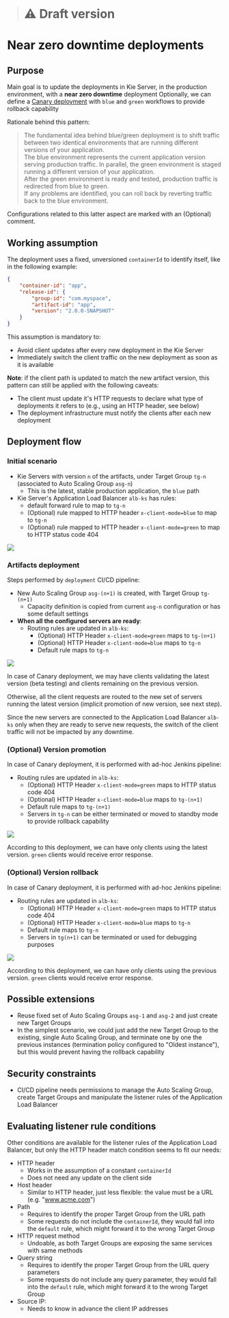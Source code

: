 > # ⚠️ **Draft version**

# Near zero downtime deployments
## Purpose
Main goal is to update the deployments in Kie Server, in the production environment, with a **near zero downtime** deployment
Optionally, we can define a [Canary deployment](https://wa.aws.amazon.com/wellarchitected/2020-07-02T19-33-23/wat.concept.canary-deployment.en.html)
with `blue` and `green` workflows to provide rollback capability

Rationale behind this pattern:
>The fundamental idea behind blue/green deployment is to shift traffic
between two identical environments that are running different versions of your
application. <br/>
>The blue environment represents the current application version serving
production traffic. In parallel, the green environment is staged running a different version
of your application. <br/>
>After the green environment is ready and tested, production traffic is
redirected from blue to green. <br/>
> If any problems are identified, you can roll back by
reverting traffic back to the blue environment.

Configurations related to this latter aspect are marked with an (Optional) comment.

## Working assumption
The deployment uses a fixed, unversioned `containerId` to identify itself, like in the following example:
```json
{
    "container-id": "app",
    "release-id": {
        "group-id": "com.myspace",
        "artifact-id": "app",
        "version": "2.0.0-SNAPSHOT"
    }
}
```

This assumption is mandatory to:
* Avoid client updates after every new deployment in the Kie Server
* Immediately switch the client traffic on the new deployment as soon as it is available 

**Note**: if the client path is updated to match the new artifact version, this pattern can still be applied with the following 
caveats:
* The client must update it's HTTP requests to declare what type of deployments it refers to (e.g., using an HTTP header, see below)
* The deployment infrastructure must notify the clients after each new deployment

## Deployment flow
### Initial scenario
* Kie Servers with version `n` of the artifacts, under Target Group `tg-n` (associated to Auto Scaling Group `asg-n`)
  * This is the latest, stable production application, the `blue` path
* Kie Server's Application Load Balancer `alb-ks` has rules:
  * default forward rule to map to `tg-n`
  * (Optional) rule mapped to HTTP header `x-client-mode=blue` to map to `tg-n`
  * (Optional) rule mapped to HTTP header `x-client-mode=green` to map to HTTP status code 404

![](./images/Canary-0.png)

### Artifacts deployment
Steps performed by `deployment` CI/CD pipeline:
* New Auto Scaling Group `asg-(n+1)` is created, with Target Group `tg-(n+1)`
  * Capacity definition is copied from current `asg-n` configuration or has some default settings
* **When all the configured servers are ready**:
  * Routing rules are updated in `alb-ks`:
    * (Optional) HTTP Header `x-client-mode=green` maps to `tg-(n+1)`
    * (Optional) HTTP Header `x-client-mode=blue` maps to `tg-n`
    * Default rule maps to `tg-n`

![](./images/Canary-1.png)

In case of Canary deployment, we may have clients validating the latest version (beta testing) and clients remaining on the
previous version.

Otherwise, all the client requests are routed to the new set of servers running the latest version (implicit promotion of 
new version, see next step).

Since the new servers are connected to the Application Load Balancer `alb-ks` only when they are ready to serve new requests,
the switch of the client traffic will not be impacted by any downtime.

### (Optional) Version promotion
In case of Canary deployment, it is performed with ad-hoc Jenkins pipeline:
* Routing rules are updated in `alb-ks`:
  * (Optional) HTTP Header `x-client-mode=green` maps to HTTP status code 404
  * (Optional) HTTP Header `x-client-mode=blue` maps to `tg-(n+1)`
  * Default rule maps to `tg-(n+1)`
  * Servers in `tg-n` can be either terminated or moved to standby mode to provide rollback capability

![](./images/Canary-2.png)

According to this deployment, we can have only clients using the latest version. `green` clients would receive error response.

### (Optional) Version rollback
In case of Canary deployment, it is performed with ad-hoc Jenkins pipeline:
* Routing rules are updated in `alb-ks`:
  * (Optional) HTTP Header `x-client-mode=green` maps to HTTP status code 404
  * (Optional) HTTP Header `x-client-mode=blue` maps to `tg-n`
  * Default rule maps to `tg-n`
  * Servers in `tg(n+1)` can be terminated or used for debugging purposes  

![](./images/Canary-3.png)

According to this deployment, we can have only clients using the previous version. `green` clients would receive error response.

## Possible extensions
* Reuse fixed set of Auto Scaling Groups `asg-1` and `asg-2` and just create new Target Groups
* In the simplest scenario, we could just add the new Target Group to the existing, single Auto Scaling Group, and terminate
one by one the previous instances (termination policy configured to "Oldest instance"), but this would prevent having 
the rollback capability

## Security constraints
* CI/CD pipeline needs permissions to manage the Auto Scaling Group, create Target Groups and manipulate the 
listener rules of the Application Load Balancer

## Evaluating listener rule conditions
Other conditions are available for the listener rules of the Application Load Balancer, but only the HTTP header match condition
seems to fit our needs:
* HTTP header
  * Works in the assumption of a constant `containerId`
  * Does not need any update on the client side
* Host header
  * Similar to HTTP header, just less flexible: the value must be a URL (e.g. "www.acme.com")
* Path
  * Requires to identify the proper Target Group from the URL path
  * Some requests do not include the `containerId`, they would fall into the `default` rule, which might forward it to 
  the wrong Target Group 
* HTTP request method
  * Undoable, as both Target Groups are exposing the same services with same methods
* Query string
  * Requires to identify the proper Target Group from the URL query parameters
  * Some requests do not include any query parameter, they would fall into the `default` rule, which might forward it to
  the wrong Target Group
* Source IP:
  * Needs to know in advance the client IP addresses
